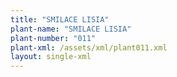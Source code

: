 ```yaml
---
title: "SMILACE LISIA"
plant-name: "SMILACE LISIA"
plant-number: "011"
plant-xml: /assets/xml/plant011.xml
layout: single-xml
---
```

